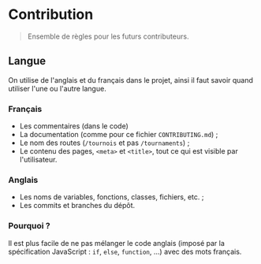 # Contribution

> Ensemble de règles pour les futurs contributeurs.

## Langue

On utilise de l'anglais et du français dans le projet, ainsi il faut savoir quand utiliser l'une ou l'autre langue.

### Français

- Les commentaires (dans le code)
- La documentation (comme pour ce fichier `CONTRIBUTING.md`) ;
- Le nom des routes (`/tournois` et pas `/tournaments`) ;
- Le contenu des pages, `<meta>` et `<title>`, tout ce qui est visible par l'utilisateur.

### Anglais

- Les noms de variables, fonctions, classes, fichiers, etc. ;
- Les commits et branches du dépôt.

### Pourquoi ?

Il est plus facile de ne pas mélanger le code anglais (imposé par la spécification JavaScript : `if`, `else`, `function`, ...) avec des mots français.
